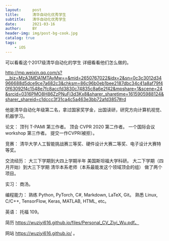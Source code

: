 ```yaml
---
layout:     post
title:      清华自动化优秀学生
subtitle:   清华自动化优秀学生
date:       2021-03-16
author:     BY
header-img: img/post-bg-cook.jpg
catalog: true
tags:
    - iOS
---
```


可以看看这个2017级清华自动化的学生 详细看看他们怎么做的。

http://mp.weixin.qq.com/s?__biz=MzA3MDA1MTAyMw==&mid=2650767022&idx=2&sn=0c3c3012d34966688d5dce9ce7a682c3&chksm=86c96b0eb1bee2187dbc34c41a8af79f40f63092f4c1548e7fc8accfd3830c74835c8a6e2f42&mpshare=1&scene=24&srcid=0316PMO8H86ZzPNuFi3d3Kx8&sharer_sharetime=1615905988124&sharer_shareid=c1dccc3f31ca4c5a463e3bb72afd3857#rd

他是清华自动化年级第二名，拿过国家奖学金，出国读研，研究方向计算机视觉、机器学习。

论文：
顶刊 T-PAMI 第三作者。
顶会 CVPR 2020 第二作者。
一个国际会议workshop 第三作者。
提交一作CVPR(被拒）。

竞赛：
清华大学人工智能挑战赛三等奖、硬件设计大赛二等奖、电子设计大赛特等奖。

交流经历：
大三下学期到大四上学期半年 美国斯坦福大学科研。
大二下学期（四月开始）到大三下学期 清华本系老师（本系最能发这个领域顶会的组） 做了两个项目。

实习：
商汤。

编程能力：
熟练 Python, PyTorch, C#, Markdown, LaTeX, Git。
熟悉 Linux, C/C++, TensorFlow, Keras, MATLAB, HTML, etc。

英语：
托福 109。

简历 https://wuziyi616.github.io/files/Personal_CV_Ziyi_Wu.pdf。

网站 https://wuziyi616.github.io/ 。
